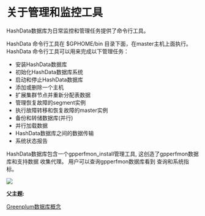 # 关于管理和监控工具

HashData数据库为日常监控和管理任务提供了命令行工具。

HashData 命令行工具在 $GPHOME/bin 目录下面，在master主机上面执行。HashData 命令行工具可以用来完成以下管理任务：

* 安装HashData数据库
* 初始化HashData数据库系统
* 启动和停止HashData数据库
* 添加或删除一个主机
* 扩展集群节点并重新分配表数据
* 管理恢复故障的segment实例
* 执行故障转移和恢复故障的master实例
* 备份和转储数据库\(并行\)
* 并行加载数据
* HashData数据库之间的数据传输
* 系统状态报告

HashData数据库包含一个gpperfmon\_install管理工具, 这创造了gpperfmon数据库和支持数据 收集代理。 用户可以查询gpperfmon数据库看到 查询和系统指标。

![](http://greenplum.org/docs/admin_guide/graphics/cc_arch_gpdb.png)

**父主题:**

[Greenplum数据库概念](http://greenplum.org/docs/admin_guide/intro/partI.html)

